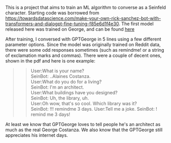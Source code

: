 This is a project that aims to train an ML algorithm to converse as a Seinfeld character. Starting code was borrowed from https://towardsdatascience.com/make-your-own-rick-sanchez-bot-with-transformers-and-dialogpt-fine-tuning-f85e6d1f4e30. 
The first model released here was trained on George, and can be found [here](output/GPTGeorge_DiabloMedium/GPTGeorge_DiabloMedium.pdf)

After training, I conversed with GPTGeorge in 5 lines using a few different parameter options. Since the model was originally trained on Reddit data, there were some odd responses sometimes (such as remindme! or a string of exclamation marks and commas). There were a couple of decent ones, shown in the pdf and here is one example:  
>> User:What is your name?  
SeinBot: ..Alaines Costanza.  
>> User:What do you do for a living?  
SeinBot: I'm an architect.  
>> User:What buildings have you designed?  
SeinBot: Uh, the library, uh.  
>> User:Oh wow, that's so cool. Which library was it?  
SeinBot: !!! remindme 3 days. 
>> User:Tell me a joke. 
SeinBot: ! remind me 3 days!  

At least we know that GPTGeorge loves to tell people he's an architect as much as the real George Costanza. We also know that the GPTGeorge still appreciates his internet days.
